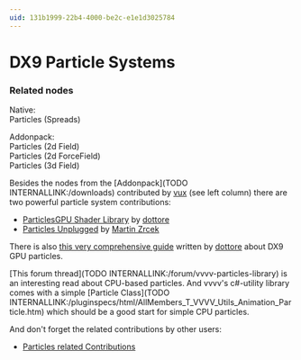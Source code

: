```yaml
---
uid: 131b1999-22b4-4000-be2c-e1e1d3025784
---
```


# **DX9** Particle Systems


### Related nodes

Native:  
<span class="node">Particles (Spreads)</span>  

Addonpack:  
<span class="node">Particles (2d Field)</span>  
<span class="node">Particles (2d ForceField)</span>  
<span class="node">Particles (3d Field)</span>  



Besides the nodes from the [Addonpack](TODO INTERNALLINK:/downloads) contributed by <span class="user"><a href="https://vvvv.org/users/vux" class="extURL" target="_blank">vux</a></span> (see left column) there are two powerful particle system contributions:  

* <a href="https://vvvv.org/contribution/particlesgpu-shader-library" class="extURL contribution" target="_blank">ParticlesGPU Shader Library</a> by <span class="user"><a href="https://vvvv.org/users/dottore" class="extURL" target="_blank">dottore</a></span>  
* <a href="https://vvvv.org/contribution/particles-unplugged" class="extURL contribution" target="_blank">Particles Unplugged</a> by <span class="user"><a href="https://vvvv.org/users/Martin Zrcek" class="extURL" target="_blank">Martin Zrcek</a></span>  

There is also <a href="https://vvvv.org/contribution/particlesgpu-library-guide" class="extURL contribution" target="_blank">this very comprehensive guide</a> written by <span class="user"><a href="https://vvvv.org/users/dottore" class="extURL" target="_blank">dottore</a></span> about DX9 GPU particles.  

[This forum thread](TODO INTERNALLINK:/forum/vvvv-particles-library) is an interesting read about CPU-based particles. And vvvv's c#-utility library comes with a simple [Particle Class](TODO INTERNALLINK:/pluginspecs/html/AllMembers_T_VVVV_Utils_Animation_Particle.htm) which should be a good start for simple CPU particles.  

And don't forget the related contributions by other users:  
* <a href="https://vvvv.org/contributions/1353+1351+2439+1352+7934+2438+1354+1355/1606+5286" class="extURL" target="_blank">Particles related Contributions</a>  
